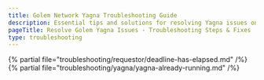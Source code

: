 ```yaml
---
title: Golem Network Yagna Troubleshooting Guide 
description: Essential tips and solutions for resolving Yagna issues on the Golem Network. 
pageTitle: Resolve Golem Yagna Issues - Troubleshooting Steps & Fixes
type: troubleshooting
---
```


{% partial file="troubleshooting/requestor/deadline-has-elapsed.md" /%}
{% partial file="troubleshooting/yagna/yagna-already-running.md" /%}
